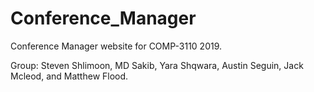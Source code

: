 # Conference_Manager

Conference Manager website for COMP-3110 2019.

Group: Steven Shlimoon, MD Sakib, Yara Shqwara, Austin Seguin, Jack Mcleod, and Matthew Flood.

